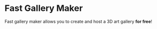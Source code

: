 # Fast Gallery Maker
Fast gallery maker allows you to create and host a 3D art gallery **for free**!
